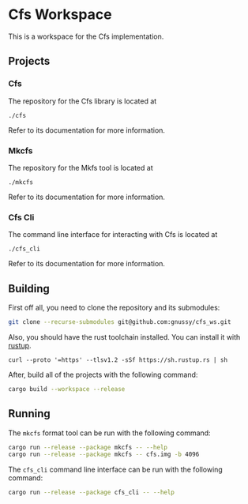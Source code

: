 # Cfs Workspace

This is a workspace for the Cfs implementation.

## Projects

### Cfs

The repository for the Cfs library is located at 

```
./cfs
```

Refer to its documentation for more information.

### Mkcfs

The repository for the Mkfs tool is located at 

```
./mkcfs
```

Refer to its documentation for more information.

### Cfs Cli

The command line interface for interacting with Cfs is located at 

```
./cfs_cli
```

Refer to its documentation for more information.

## Building

First off all, you need to clone the repository and its submodules:

```bash
git clone --recurse-submodules git@github.com:gnussy/cfs_ws.git
```

Also, you should have the rust toolchain installed. You can install it with [rustup](https://rustup.rs/).

```
curl --proto '=https' --tlsv1.2 -sSf https://sh.rustup.rs | sh
```

After, build all of the projects with the following command:

```bash
cargo build --workspace --release
```

## Running

The `mkcfs` format tool can be run with the following command:

```bash
cargo run --release --package mkcfs -- --help
cargo run --release --package mkcfs -- cfs.img -b 4096
```

The `cfs_cli` command line interface can be run with the following command:

```bash
cargo run --release --package cfs_cli -- --help
```
